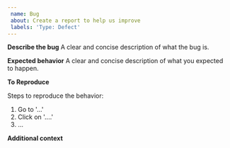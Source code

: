 ```yaml
---		
 name: Bug		
 about: Create a report to help us improve		
 labels: 'Type: Defect'		
---
```


<!--
Thanks for reporting your issue. Please share with us the following information, to help us resolve your issue quickly and efficiently.
-->
  
**Describe the bug**
A clear and concise description of what the bug is.

**Expected behavior**
A clear and concise description of what you expected to happen.

**To Reproduce**

Steps to reproduce the behavior:
1. Go to '...'
2. Click on '....'
3. ...

**Additional context**

<!--
Add any other context about the problem here.

Common details that we're often interested in:
- Detailed description of the steps to reproduce your issue
- Logs and stack traces, if available
- Version of libraries that you use
- Version of Java. It is also helpful to mention the JVM parameters
-->
